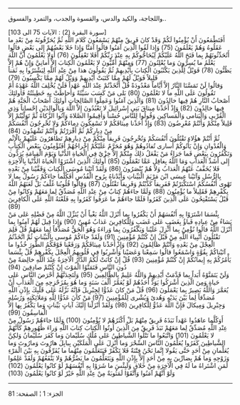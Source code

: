 ------------------------------------------------------------------------

واللجاجة، والكيد والدس، والقسوة والجدب، والتمرد والفسوق..  
  
\[سورة البقرة (2) : الآيات 75 الى 103\]  
أَفَتَطْمَعُونَ أَنْ يُؤْمِنُوا لَكُمْ وَقَدْ كانَ فَرِيقٌ مِنْهُمْ يَسْمَعُونَ كَلامَ اللَّهِ ثُمَّ يُحَرِّفُونَهُ مِنْ
بَعْدِ ما عَقَلُوهُ وَهُمْ يَعْلَمُونَ (75) وَإِذا لَقُوا الَّذِينَ آمَنُوا قالُوا آمَنَّا وَإِذا خَلا
بَعْضُهُمْ إِلى بَعْضٍ قالُوا أَتُحَدِّثُونَهُمْ بِما فَتَحَ اللَّهُ عَلَيْكُمْ لِيُحَاجُّوكُمْ بِهِ عِنْدَ رَبِّكُمْ
أَفَلا تَعْقِلُونَ (76) أَوَلا يَعْلَمُونَ أَنَّ اللَّهَ يَعْلَمُ ما يُسِرُّونَ وَما يُعْلِنُونَ (77) وَمِنْهُمْ
أُمِّيُّونَ لا يَعْلَمُونَ الْكِتابَ إِلاَّ أَمانِيَّ وَإِنْ هُمْ إِلاَّ يَظُنُّونَ (78) فَوَيْلٌ لِلَّذِينَ يَكْتُبُونَ
الْكِتابَ بِأَيْدِيهِمْ ثُمَّ يَقُولُونَ هذا مِنْ عِنْدِ اللَّهِ لِيَشْتَرُوا بِهِ ثَمَناً قَلِيلاً فَوَيْلٌ لَهُمْ
مِمَّا كَتَبَتْ أَيْدِيهِمْ وَوَيْلٌ لَهُمْ مِمَّا يَكْسِبُونَ (79)  
وَقالُوا لَنْ تَمَسَّنَا النَّارُ إِلاَّ أَيَّاماً مَعْدُودَةً قُلْ أَتَّخَذْتُمْ عِنْدَ اللَّهِ عَهْداً فَلَنْ يُخْلِفَ
اللَّهُ عَهْدَهُ أَمْ تَقُولُونَ عَلَى اللَّهِ ما لا تَعْلَمُونَ (80) بَلى مَنْ كَسَبَ سَيِّئَةً وَأَحاطَتْ بِهِ
خَطِيئَتُهُ فَأُولئِكَ أَصْحابُ النَّارِ هُمْ فِيها خالِدُونَ (81) وَالَّذِينَ آمَنُوا وَعَمِلُوا
الصَّالِحاتِ أُولئِكَ أَصْحابُ الْجَنَّةِ هُمْ فِيها خالِدُونَ (82) وَإِذْ أَخَذْنا مِيثاقَ بَنِي
إِسْرائِيلَ لا تَعْبُدُونَ إِلاَّ اللَّهَ وَبِالْوالِدَيْنِ إِحْساناً وَذِي الْقُرْبى وَالْيَتامى
وَالْمَساكِينِ وَقُولُوا لِلنَّاسِ حُسْناً وَأَقِيمُوا الصَّلاةَ وَآتُوا الزَّكاةَ ثُمَّ تَوَلَّيْتُمْ إِلاَّ
قَلِيلاً مِنْكُمْ وَأَنْتُمْ مُعْرِضُونَ (83) وَإِذْ أَخَذْنا مِيثاقَكُمْ لا تَسْفِكُونَ دِماءَكُمْ وَلا
تُخْرِجُونَ أَنْفُسَكُمْ مِنْ دِيارِكُمْ ثُمَّ أَقْرَرْتُمْ وَأَنْتُمْ تَشْهَدُونَ (84)  
ثُمَّ أَنْتُمْ هؤُلاءِ تَقْتُلُونَ أَنْفُسَكُمْ وَتُخْرِجُونَ فَرِيقاً مِنْكُمْ مِنْ دِيارِهِمْ تَظاهَرُونَ عَلَيْهِمْ
بِالْإِثْمِ وَالْعُدْوانِ وَإِنْ يَأْتُوكُمْ أُسارى تُفادُوهُمْ وَهُوَ مُحَرَّمٌ عَلَيْكُمْ إِخْراجُهُمْ أَفَتُؤْمِنُونَ
بِبَعْضِ الْكِتابِ وَتَكْفُرُونَ بِبَعْضٍ فَما جَزاءُ مَنْ يَفْعَلُ ذلِكَ مِنْكُمْ إِلاَّ خِزْيٌ فِي الْحَياةِ
الدُّنْيا وَيَوْمَ الْقِيامَةِ يُرَدُّونَ إِلى أَشَدِّ الْعَذابِ وَمَا اللَّهُ بِغافِلٍ عَمَّا تَعْمَلُونَ (85)
أُولئِكَ الَّذِينَ اشْتَرَوُا الْحَياةَ الدُّنْيا بِالْآخِرَةِ فَلا يُخَفَّفُ عَنْهُمُ الْعَذابُ وَلا هُمْ
يُنْصَرُونَ (86) وَلَقَدْ آتَيْنا مُوسَى الْكِتابَ وَقَفَّيْنا مِنْ بَعْدِهِ بِالرُّسُلِ وَآتَيْنا عِيسَى ابْنَ
مَرْيَمَ الْبَيِّناتِ وَأَيَّدْناهُ بِرُوحِ الْقُدُسِ أَفَكُلَّما جاءَكُمْ رَسُولٌ بِما لا تَهْوى أَنْفُسُكُمُ
اسْتَكْبَرْتُمْ فَفَرِيقاً كَذَّبْتُمْ وَفَرِيقاً تَقْتُلُونَ (87) وَقالُوا قُلُوبُنا غُلْفٌ بَلْ لَعَنَهُمُ اللَّهُ
بِكُفْرِهِمْ فَقَلِيلاً ما يُؤْمِنُونَ (88) وَلَمَّا جاءَهُمْ كِتابٌ مِنْ عِنْدِ اللَّهِ مُصَدِّقٌ لِما مَعَهُمْ
وَكانُوا مِنْ قَبْلُ يَسْتَفْتِحُونَ عَلَى الَّذِينَ كَفَرُوا فَلَمَّا جاءَهُمْ ما عَرَفُوا كَفَرُوا بِهِ
فَلَعْنَةُ اللَّهِ عَلَى الْكافِرِينَ (89)  
بِئْسَمَا اشْتَرَوْا بِهِ أَنْفُسَهُمْ أَنْ يَكْفُرُوا بِما أَنْزَلَ اللَّهُ بَغْياً أَنْ يُنَزِّلَ اللَّهُ مِنْ فَضْلِهِ
عَلى مَنْ يَشاءُ مِنْ عِبادِهِ فَباؤُ بِغَضَبٍ عَلى غَضَبٍ وَلِلْكافِرِينَ عَذابٌ مُهِينٌ (90) وَإِذا قِيلَ
لَهُمْ آمِنُوا بِما أَنْزَلَ اللَّهُ قالُوا نُؤْمِنُ بِما أُنْزِلَ عَلَيْنا وَيَكْفُرُونَ بِما وَراءَهُ وَهُوَ
الْحَقُّ مُصَدِّقاً لِما مَعَهُمْ قُلْ فَلِمَ تَقْتُلُونَ أَنْبِياءَ اللَّهِ مِنْ قَبْلُ إِنْ كُنْتُمْ مُؤْمِنِينَ (91)
وَلَقَدْ جاءَكُمْ مُوسى بِالْبَيِّناتِ ثُمَّ اتَّخَذْتُمُ الْعِجْلَ مِنْ بَعْدِهِ وَأَنْتُمْ ظالِمُونَ (92) وَإِذْ
أَخَذْنا مِيثاقَكُمْ وَرَفَعْنا فَوْقَكُمُ الطُّورَ خُذُوا ما آتَيْناكُمْ بِقُوَّةٍ وَاسْمَعُوا قالُوا
سَمِعْنا وَعَصَيْنا وَأُشْرِبُوا فِي قُلُوبِهِمُ الْعِجْلَ بِكُفْرِهِمْ قُلْ بِئْسَما يَأْمُرُكُمْ بِهِ إِيمانُكُمْ
إِنْ كُنْتُمْ مُؤْمِنِينَ (93) قُلْ إِنْ كانَتْ لَكُمُ الدَّارُ الْآخِرَةُ عِنْدَ اللَّهِ خالِصَةً مِنْ دُونِ
النَّاسِ فَتَمَنَّوُا الْمَوْتَ إِنْ كُنْتُمْ صادِقِينَ (94)  
وَلَنْ يَتَمَنَّوْهُ أَبَداً بِما قَدَّمَتْ أَيْدِيهِمْ وَاللَّهُ عَلِيمٌ بِالظَّالِمِينَ (95) وَلَتَجِدَنَّهُمْ أَحْرَصَ
النَّاسِ عَلى حَياةٍ وَمِنَ الَّذِينَ أَشْرَكُوا يَوَدُّ أَحَدُهُمْ لَوْ يُعَمَّرُ أَلْفَ سَنَةٍ وَما هُوَ بِمُزَحْزِحِهِ
مِنَ الْعَذابِ أَنْ يُعَمَّرَ وَاللَّهُ بَصِيرٌ بِما يَعْمَلُونَ (96) قُلْ مَنْ كانَ عَدُوًّا لِجِبْرِيلَ فَإِنَّهُ
نَزَّلَهُ عَلى قَلْبِكَ بِإِذْنِ اللَّهِ مُصَدِّقاً لِما بَيْنَ يَدَيْهِ وَهُدىً وَبُشْرى لِلْمُؤْمِنِينَ (97) مَنْ
كانَ عَدُوًّا لِلَّهِ وَمَلائِكَتِهِ وَرُسُلِهِ وَجِبْرِيلَ وَمِيكالَ فَإِنَّ اللَّهَ عَدُوٌّ لِلْكافِرِينَ (98)
وَلَقَدْ أَنْزَلْنا إِلَيْكَ آياتٍ بَيِّناتٍ وَما يَكْفُرُ بِها إِلاَّ الْفاسِقُونَ (99)  
أَوَكُلَّما عاهَدُوا عَهْداً نَبَذَهُ فَرِيقٌ مِنْهُمْ بَلْ أَكْثَرُهُمْ لا يُؤْمِنُونَ (100) وَلَمَّا جاءَهُمْ
رَسُولٌ مِنْ عِنْدِ اللَّهِ مُصَدِّقٌ لِما مَعَهُمْ نَبَذَ فَرِيقٌ مِنَ الَّذِينَ أُوتُوا الْكِتابَ كِتابَ اللَّهِ
وَراءَ ظُهُورِهِمْ كَأَنَّهُمْ لا يَعْلَمُونَ (101) وَاتَّبَعُوا ما تَتْلُوا الشَّياطِينُ عَلى مُلْكِ
سُلَيْمانَ وَما كَفَرَ سُلَيْمانُ وَلكِنَّ الشَّياطِينَ كَفَرُوا يُعَلِّمُونَ النَّاسَ السِّحْرَ وَما أُنْزِلَ
عَلَى الْمَلَكَيْنِ بِبابِلَ هارُوتَ وَمارُوتَ وَما يُعَلِّمانِ مِنْ أَحَدٍ حَتَّى يَقُولا إِنَّما نَحْنُ فِتْنَةٌ
فَلا تَكْفُرْ فَيَتَعَلَّمُونَ مِنْهُما ما يُفَرِّقُونَ بِهِ بَيْنَ الْمَرْءِ وَزَوْجِهِ وَما هُمْ بِضارِّينَ بِهِ مِنْ
أَحَدٍ إِلاَّ بِإِذْنِ اللَّهِ وَيَتَعَلَّمُونَ ما يَضُرُّهُمْ وَلا يَنْفَعُهُمْ وَلَقَدْ عَلِمُوا لَمَنِ اشْتَراهُ ما
لَهُ فِي الْآخِرَةِ مِنْ خَلاقٍ وَلَبِئْسَ ما شَرَوْا بِهِ أَنْفُسَهُمْ لَوْ كانُوا يَعْلَمُونَ (102) وَلَوْ
أَنَّهُمْ آمَنُوا وَاتَّقَوْا لَمَثُوبَةٌ مِنْ عِنْدِ اللَّهِ خَيْرٌ لَوْ كانُوا يَعْلَمُونَ (103)

------------------------------------------------------------------------

الجزء: 1 ¦ الصفحة: 81
